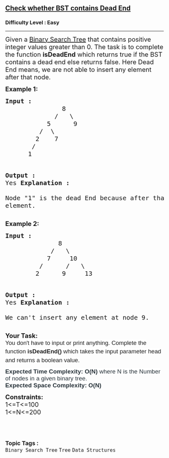 <h2><a href="https://practice.geeksforgeeks.org/problems/check-whether-bst-contains-dead-end/1?page=2&category[]=Binary%20Search%20Tree&sortBy=submissions">Check whether BST contains Dead End</a></h2><h3>Difficulty Level : Easy</h3><hr><div class="problems_problem_content__Xm_eO"><p><span style="font-size: 20px;">Given a&nbsp;<a href="http://quiz.geeksforgeeks.org/binary-search-tree-set-1-search-and-insertion/">Binary Search Tree</a> that contains positive integer values greater than 0. The task is to complete the function <strong>isDeadEnd</strong> which returns true if&nbsp;the BST contains a dead end else returns false. Here Dead End means, we are not able to insert any element after that node.</span></p>
<p><strong><span style="font-size: 20px;">Example 1:</span></strong></p>
<pre><span style="font-size: 20px;"><strong>Input :</strong>   
&nbsp;              8
             /   \ 
           5      9
         /  \     
        2    7 
       /
      1     
          
<strong>Output :</strong> <br>Yes
<strong>Explanation :</strong> <br>Node "1" is the dead End because after that 
&nbsp;             we cant insert any element.</span></pre>
<p><strong><span style="font-size: 20px;">Example 2:</span></strong><span style="font-size: 20px;"> </span></p>
<pre><span style="font-size: 20px;"><strong>Input :</strong>     
&nbsp;             8
            /   \ 
           7     10
         /      /   \
        2      9     13

<strong>Output :</strong> <br>Yes
<strong>Explanation :</strong> <br>We can't insert any element at 
              node 9.  </span>&nbsp;</pre>
<p><span style="font-size: 20px;"><strong>Your Task:<br></strong><span style="font-size: 14pt; font-family: arial, helvetica, sans-serif;"><span style="color: rgba(0, 0, 0, 0.87); background-color: #ffffff;">You don't have to input or print anything. Complete the function <strong>isDeadEnd</strong></span><span style="box-sizing: inherit; font-weight: bolder; line-height: 1.7em; color: rgba(0, 0, 0, 0.87); background-color: #ffffff;">()&nbsp;</span><span style="color: rgba(0, 0, 0, 0.87); background-color: #ffffff;">which takes the input parameter head and returns a boolean value.</span></span><strong><br></strong></span></p>
<p><span style="font-size: 14pt;"><span style="font-family: arial, helvetica, sans-serif;"><span style="color: rgba(0, 0, 0, 0.87); background-color: #ffffff;"><span style="color: #273239; font-family: Nunito, sans-serif; letter-spacing: 0.162px;"><strong>Expected Time Complexity:</strong> <strong>O(N)</strong> where N is the Number of nodes in a given binary tree.</span><br style="box-sizing: border-box; color: #273239; font-family: Nunito, sans-serif; letter-spacing: 0.162px;"><span style="color: #273239; font-family: Nunito, sans-serif; letter-spacing: 0.162px;"><strong>Expected Space Complexity: O(N)</strong></span></span></span></span></p>
<p><span style="font-size: 20px;"><strong>Constraints:</strong><strong><br></strong></span><span style="font-size: 20px;">1&lt;=T&lt;=100<br>1&lt;=N&lt;=200</span></p>
<p>&nbsp;</p></div><br><p><span style=font-size:18px><strong>Topic Tags : </strong><br><code>Binary Search Tree</code>&nbsp;<code>Tree</code>&nbsp;<code>Data Structures</code>&nbsp;